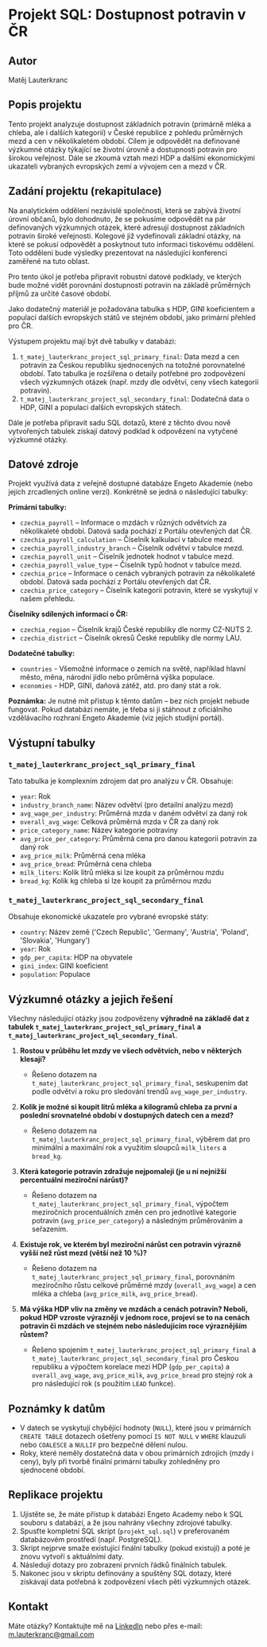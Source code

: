 # Projekt SQL: Dostupnost potravin v ČR

## Autor
Matěj Lauterkranc

## Popis projektu
Tento projekt analyzuje dostupnost základních potravin (primárně mléka a chleba, ale i dalších kategorií) v České republice z pohledu průměrných mezd a cen v několikaletém období. Cílem je odpovědět na definované výzkumné otázky týkající se životní úrovně a dostupnosti potravin pro širokou veřejnost. Dále se zkoumá vztah mezi HDP a dalšími ekonomickými ukazateli vybraných evropských zemí a vývojem cen a mezd v ČR.

## Zadání projektu (rekapitulace)

Na analytickém oddělení nezávislé společnosti, která se zabývá životní úrovní občanů, bylo dohodnuto, že se pokusíme odpovědět na pár definovaných výzkumných otázek, které adresují dostupnost základních potravin široké veřejnosti. Kolegové již vydefinovali základní otázky, na které se pokusí odpovědět a poskytnout tuto informaci tiskovému oddělení. Toto oddělení bude výsledky prezentovat na následující konferenci zaměřené na tuto oblast.

Pro tento úkol je potřeba připravit robustní datové podklady, ve kterých bude možné vidět porovnání dostupnosti potravin na základě průměrných příjmů za určité časové období.

Jako dodatečný materiál je požadována tabulka s HDP, GINI koeficientem a populací dalších evropských států ve stejném období, jako primární přehled pro ČR.

Výstupem projektu mají být dvě tabulky v databázi:
1.  `t_matej_lauterkranc_project_sql_primary_final`: Data mezd a cen potravin za Českou republiku sjednocených na totožné porovnatelné období. Tato tabulka je rozšířena o detaily potřebné pro zodpovězení všech výzkumných otázek (např. mzdy dle odvětví, ceny všech kategorií potravin).
2.  `t_matej_lauterkranc_project_sql_secondary_final`: Dodatečná data o HDP, GINI a populaci dalších evropských státech.

Dále je potřeba připravit sadu SQL dotazů, které z těchto dvou nově vytvořených tabulek získají datový podklad k odpovězení na vytyčené výzkumné otázky.


## Datové zdroje

Projekt využívá data z veřejně dostupné databáze Engeto Akademie (nebo jejích zrcadlených online verzí). Konkrétně se jedná o následující tabulky:

**Primární tabulky:**

- `czechia_payroll` – Informace o mzdách v různých odvětvích za několikaleté období. Datová sada pochází z Portálu otevřených dat ČR.
- `czechia_payroll_calculation` – Číselník kalkulací v tabulce mezd.
- `czechia_payroll_industry_branch` – Číselník odvětví v tabulce mezd.
- `czechia_payroll_unit` – Číselník jednotek hodnot v tabulce mezd.
- `czechia_payroll_value_type` – Číselník typů hodnot v tabulce mezd.
- `czechia_price` – Informace o cenách vybraných potravin za několikaleté období. Datová sada pochází z Portálu otevřených dat ČR.
- `czechia_price_category` – Číselník kategorií potravin, které se vyskytují v našem přehledu.

**Číselníky sdílených informací o ČR:**

- `czechia_region` – Číselník krajů České republiky dle normy CZ-NUTS 2.
- `czechia_district` – Číselník okresů České republiky dle normy LAU.

**Dodatečné tabulky:**

- `countries` - Všemožné informace o zemích na světě, například hlavní město, měna, národní jídlo nebo průměrná výška populace.
- `economies` - HDP, GINI, daňová zátěž, atd. pro daný stát a rok.

**Poznámka:** Je nutné mít přístup k těmto datům – bez nich projekt nebude fungovat. Pokud databázi nemáte, je třeba si ji stáhnout z oficiálního vzdělávacího rozhraní Engeto Akademie (viz jejich studijní portál).

## Výstupní tabulky

### `t_matej_lauterkranc_project_sql_primary_final`
Tato tabulka je komplexním zdrojem dat pro analýzu v ČR. Obsahuje:
-   `year`: Rok
-   `industry_branch_name`: Název odvětví (pro detailní analýzu mezd)
-   `avg_wage_per_industry`: Průměrná mzda v daném odvětví za daný rok
-   `overall_avg_wage`: Celková průměrná mzda v ČR za daný rok
-   `price_category_name`: Název kategorie potraviny
-   `avg_price_per_category`: Průměrná cena pro danou kategorii potravin za daný rok
-   `avg_price_milk`: Průměrná cena mléka
-   `avg_price_bread`: Průměrná cena chleba
-   `milk_liters`: Kolik litrů mléka si lze koupit za průměrnou mzdu
-   `bread_kg`: Kolik kg chleba si lze koupit za průměrnou mzdu

### `t_matej_lauterkranc_project_sql_secondary_final`
Obsahuje ekonomické ukazatele pro vybrané evropské státy:
-   `country`: Název země ('Czech Republic', 'Germany', 'Austria', 'Poland', 'Slovakia', 'Hungary')
-   `year`: Rok
-   `gdp_per_capita`: HDP na obyvatele
-   `gini_index`: GINI koeficient
-   `population`: Populace

## Výzkumné otázky a jejich řešení

Všechny následující otázky jsou zodpovězeny **výhradně na základě dat z tabulek `t_matej_lauterkranc_project_sql_primary_final` a `t_matej_lauterkranc_project_sql_secondary_final`**.

1.  **Rostou v průběhu let mzdy ve všech odvětvích, nebo v některých klesají?**
    -   Řešeno dotazem na `t_matej_lauterkranc_project_sql_primary_final`, seskupením dat podle odvětví a roku pro sledování trendů `avg_wage_per_industry`.

2.  **Kolik je možné si koupit litrů mléka a kilogramů chleba za první a poslední srovnatelné období v dostupných datech cen a mezd?**
    -   Řešeno dotazem na `t_matej_lauterkranc_project_sql_primary_final`, výběrem dat pro minimální a maximální rok a využitím sloupců `milk_liters` a `bread_kg`.

3.  **Která kategorie potravin zdražuje nejpomaleji (je u ní nejnižší percentuální meziroční nárůst)?**
    -   Řešeno dotazem na `t_matej_lauterkranc_project_sql_primary_final`, výpočtem meziročních procentuálních změn cen pro jednotlivé kategorie potravin (`avg_price_per_category`) a následným průměrováním a seřazením.

4.  **Existuje rok, ve kterém byl meziroční nárůst cen potravin výrazně vyšší než růst mezd (větší než 10 %)?**
    -   Řešeno dotazem na `t_matej_lauterkranc_project_sql_primary_final`, porovnáním meziročního růstu celkové průměrné mzdy (`overall_avg_wage`) a cen mléka a chleba (`avg_price_milk`, `avg_price_bread`).

5.  **Má výška HDP vliv na změny ve mzdách a cenách potravin? Neboli, pokud HDP vzroste výrazněji v jednom roce, projeví se to na cenách potravin či mzdách ve stejném nebo následujícím roce výraznějším růstem?**
    -   Řešeno spojením `t_matej_lauterkranc_project_sql_primary_final` a `t_matej_lauterkranc_project_sql_secondary_final` pro Českou republiku a výpočtem korelace mezi HDP (`gdp_per_capita`) a `overall_avg_wage`, `avg_price_milk`, `avg_price_bread` pro stejný rok a pro následující rok (s použitím `LEAD` funkce).

## Poznámky k datům
-   V datech se vyskytují chybějící hodnoty (`NULL`), které jsou v primárních `CREATE TABLE` dotazech ošetřeny pomocí `IS NOT NULL` v `WHERE` klauzuli nebo `COALESCE` a `NULLIF` pro bezpečné dělení nulou.
-   Roky, které neměly dostatečná data v obou primárních zdrojích (mzdy i ceny), byly při tvorbě finální primární tabulky zohledněny pro sjednocené období.

## Replikace projektu
1.  Ujistěte se, že máte přístup k databázi Engeto Academy nebo k SQL souboru s databází, a že jsou nahrány všechny zdrojové tabulky.
2.  Spusťte kompletní SQL skript (`projekt_sql.sql`) v preferovaném databázovém prostředí (např. PostgreSQL).
3.  Skript nejprve smaže existující finální tabulky (pokud existují) a poté je znovu vytvoří s aktuálními daty.
4.  Následují dotazy pro zobrazení prvních řádků finálních tabulek.
5.  Nakonec jsou v skriptu definovány a spuštěny SQL dotazy, které získávají data potřebná k zodpovězení všech pěti výzkumných otázek.

## Kontakt
Máte otázky? Kontaktujte mě na [LinkedIn](https://www.linkedin.com/in/mat%C4%9Bj-lauterkranc-8a9b7a228/) nebo přes e-mail: m.lauterkranc@gmail.com